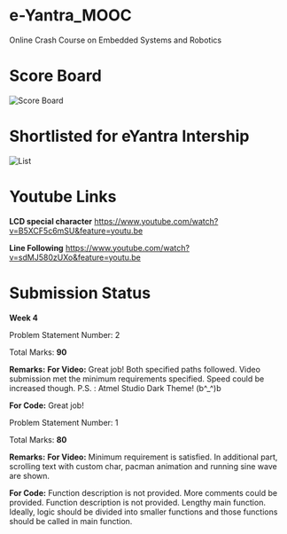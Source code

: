 # e-Yantra_MOOC
Online Crash Course on Embedded Systems and Robotics

# Score Board
![Score Board](https://github.com/koteshkoti/e-Yantra_MOOC/blob/master/MOOC_resources/Score%20Board.png)


# Shortlisted for eYantra Intership
![List](https://github.com/koteshkoti/e-Yantra_MOOC/blob/master/MOOC_resources/Shortlisted%20list%20stage1.png)

# Youtube Links
**LCD special character**
https://www.youtube.com/watch?v=B5XCF5c6mSU&feature=youtu.be

**Line Following**
https://www.youtube.com/watch?v=sdMJ580zUXo&feature=youtu.be


# Submission Status

**Week 4**

Problem Statement Number: 2

Total Marks: **90**

**Remarks:**
**For Video:**
Great job! Both specified paths followed. Video submission met the minimum requirements specified. Speed could be increased though. P.S. : Atmel Studio Dark Theme! (b^_^)b

**For Code:**
Great job!


Problem Statement Number: 1


Total Marks: **80**

**Remarks:** 
**For Video:**
Minimum requirement is satisfied. In additional part, scrolling text with custom char, pacman animation and running sine wave are shown.

**For Code:**
Function description is not provided. More comments could be provided. Function description is not provided. Lengthy main function. Ideally, logic should be divided into smaller functions and those functions should be called in main function.
 
